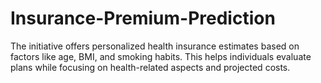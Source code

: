 # Insurance-Premium-Prediction
The initiative offers personalized health insurance estimates based on factors like age, BMI, and smoking habits. This helps individuals evaluate plans while focusing on health-related aspects and projected costs.
